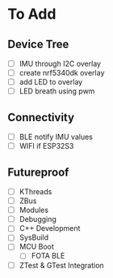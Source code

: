 # To Add
## Device Tree
- [ ] IMU through I2C overlay
- [ ] create nrf5340dk overlay
- [ ] add LED to overlay
- [ ] LED breath using pwm

## Connectivity
- [ ] BLE notify IMU values
- [ ] WIFI if ESP32S3

## Futureproof
- [ ] KThreads
- [ ] ZBus
- [ ] Modules
- [ ] Debugging
- [ ] C++ Development
- [ ] SysBuild
- [ ] MCU Boot
    - [ ] FOTA BLE
- [ ] ZTest & GTest Integration